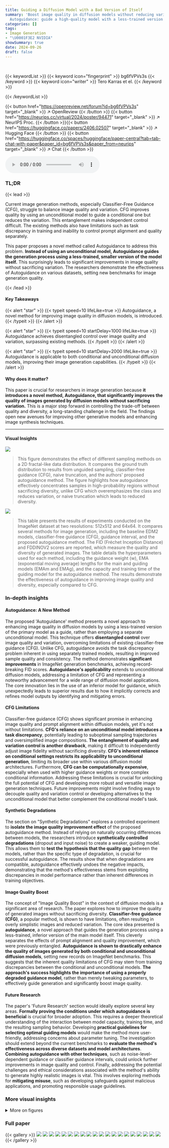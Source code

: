 ```yaml
---
title: Guiding a Diffusion Model with a Bad Version of Itself
summary: 'Boost image quality in diffusion models without reducing variation using
  Autoguidance: guide a high-quality model with a less-trained version of itself!'
categories: []
tags:
- Image Generation
- "\U0001F3E2 NVIDIA"
showSummary: true
date: 2024-09-26
draft: false
---
```


<br>

{{< keywordList >}}
{{< keyword icon="fingerprint" >}} bg6fVPVs3s {{< /keyword >}}
{{< keyword icon="writer" >}} Tero Karras et el. {{< /keyword >}}
 
{{< /keywordList >}}

{{< button href="https://openreview.net/forum?id=bg6fVPVs3s" target="_blank" >}}
↗ OpenReview
{{< /button >}}
{{< button href="https://neurips.cc/virtual/2024/poster/94471" target="_blank" >}}
↗ NeurIPS Proc.
{{< /button >}}{{< button href="https://huggingface.co/papers/2406.02507" target="_blank" >}}
↗ Hugging Face
{{< /button >}}
{{< button href="https://huggingface.co/spaces/huggingface/paper-central?tab=tab-chat-with-paper&paper_id=bg6fVPVs3s&paper_from=neurips" target="_blank" >}}
↗ Chat
{{< /button >}}



<audio controls>
    <source src="https://ai-paper-reviewer.com/bg6fVPVs3s/podcast.wav" type="audio/wav">
    Your browser does not support the audio element.
</audio>


### TL;DR


{{< lead >}}

Current image generation methods, especially Classifier-Free Guidance (CFG), struggle to balance image quality and variation. CFG improves quality by using an unconditional model to guide a conditional one but reduces the variation.  This entanglement makes independent control difficult.  The existing methods also have limitations such as task discrepancy in training and inability to control prompt alignment and quality separately.

This paper proposes a novel method called Autoguidance to address this problem. **Instead of using an unconditional model, Autoguidance guides the generation process using a less-trained, smaller version of the model itself.** This surprisingly leads to significant improvements in image quality without sacrificing variation. The researchers demonstrate the effectiveness of Autoguidance on various datasets, setting new benchmarks for image generation quality.

{{< /lead >}}


#### Key Takeaways

{{< alert "star" >}}
{{< typeit speed=10 lifeLike=true >}} Autoguidance, a novel method for improving image quality in diffusion models, is introduced. {{< /typeit >}}
{{< /alert >}}

{{< alert "star" >}}
{{< typeit speed=10 startDelay=1000 lifeLike=true >}} Autoguidance achieves disentangled control over image quality and variation, surpassing existing methods. {{< /typeit >}}
{{< /alert >}}

{{< alert "star" >}}
{{< typeit speed=10 startDelay=2000 lifeLike=true >}} Autoguidance is applicable to both conditional and unconditional diffusion models, improving their image generation capabilities. {{< /typeit >}}
{{< /alert >}}

#### Why does it matter?
This paper is crucial for researchers in image generation because **it introduces a novel method, Autoguidance, that significantly improves the quality of images generated by diffusion models without sacrificing variation.** This is a major step forward in controlling the trade-off between quality and diversity, a long-standing challenge in the field.  The findings open new avenues for improving other generative models and enhancing image synthesis techniques.

------
#### Visual Insights



![](https://ai-paper-reviewer.com/bg6fVPVs3s/figures_3_1.jpg)

> This figure demonstrates the effect of different sampling methods on a 2D fractal-like data distribution.  It compares the ground truth distribution to results from unguided sampling, classifier-free guidance (CFG), naive truncation, and the authors' proposed autoguidance method.  The figure highlights how autoguidance effectively concentrates samples in high-probability regions without sacrificing diversity, unlike CFG which overemphasizes the class and reduces variation, or naive truncation which leads to reduced diversity.





![](https://ai-paper-reviewer.com/bg6fVPVs3s/tables_6_1.jpg)

> This table presents the results of experiments conducted on the ImageNet dataset at two resolutions: 512x512 and 64x64.  It compares several methods for image generation, including the baseline EDM2 models, classifier-free guidance (CFG), guidance interval, and the proposed autoguidance method.  The FID (Fréchet Inception Distance) and FDDINOV2 scores are reported, which measure the quality and diversity of generated images.  The table details the hyperparameters used for each method, including the guidance weight (w), EMA (exponential moving average) lengths for the main and guiding models (EMAm and EMAg), and the capacity and training time of the guiding model for the autoguidance method. The results demonstrate the effectiveness of autoguidance in improving image quality and diversity, especially compared to CFG.





### In-depth insights


#### Autoguidance: A New Method
The proposed 'Autoguidance' method presents a novel approach to enhancing image quality in diffusion models by using a less-trained version of the primary model as a guide, rather than employing a separate unconditional model. This technique offers **disentangled control** over image quality and variation, overcoming limitations of existing classifier-free guidance (CFG).  Unlike CFG, autoguidance avoids the task discrepancy problem inherent in using separately trained models, resulting in improved sample quality and consistency.  The method demonstrates **significant improvements** in ImageNet generation benchmarks, achieving record-breaking FID scores.  **Autoguidance's applicability** extends to unconditional diffusion models, addressing a limitation of CFG and representing a noteworthy advancement for a wide range of diffusion model applications. The core innovation lies in the use of an inferior model for guidance, which unexpectedly leads to superior results due to how it implicitly corrects and refines model outputs by identifying and mitigating errors.

#### CFG Limitations
Classifier-free guidance (CFG) shows significant promise in enhancing image quality and prompt alignment within diffusion models, yet it's not without limitations. **CFG's reliance on an unconditional model introduces a task discrepancy**, potentially leading to suboptimal sampling trajectories and oversimplified image compositions.  **The entanglement of quality and variation control is another drawback**, making it difficult to independently adjust image fidelity without sacrificing diversity. **CFG's inherent reliance on conditional settings restricts its applicability to unconditional generation**, limiting its broader use within various diffusion model architectures.  Furthermore, **CFG can be computationally expensive**, especially when used with higher guidance weights or more complex conditional information. Addressing these limitations is crucial for unlocking the full potential of CFG and developing more robust and versatile image generation techniques.  Future improvements might involve finding ways to decouple quality and variation control or developing alternatives to the unconditional model that better complement the conditional model's task.

#### Synthetic Degradations
The section on "Synthetic Degradations" explores a controlled experiment to **isolate the image quality improvement effect** of the proposed autoguidance method.  Instead of relying on naturally occurring differences between models, the researchers introduce **synthetically controlled degradations** (dropout and input noise) to create a weaker, guiding model. This allows them to **test the hypothesis that the quality gap** between the models, rather than the specific type of degradation, is crucial for successful autoguidance.  The results show that when degradations are compatible, autoguidance effectively undoes the negative impacts, demonstrating that the method's effectiveness stems from exploiting discrepancies in model performance rather than inherent differences in training objectives.

#### Image Quality Boost
The concept of "Image Quality Boost" in the context of diffusion models is a significant area of research.  The paper explores how to improve the quality of generated images without sacrificing diversity.  **Classifier-free guidance (CFG)**, a popular method, is shown to have limitations, often resulting in overly simplistic images and reduced variation. The core idea presented is **autoguidance**, a novel approach that guides the generation process using a less-trained, inferior version of the main model itself. This cleverly separates the effects of prompt alignment and quality improvement, which were previously entangled. **Autoguidance is shown to drastically enhance the quality of images generated by both conditional and unconditional diffusion models**, setting new records on ImageNet benchmarks. This suggests that the inherent quality limitations of CFG may stem from training discrepancies between the conditional and unconditional models.  **The approach's success highlights the importance of using a properly degraded guidance model**, rather than merely tweaking parameters, to effectively guide generation and significantly boost image quality.

#### Future Research
The paper's 'Future Research' section would ideally explore several key areas.  **Formally proving the conditions under which autoguidance is beneficial** is crucial for broader adoption. This requires a deeper theoretical understanding of the interaction between model capacity, training time, and the resulting sampling behavior.  Developing **practical guidelines for selecting optimal guiding models** would make the method more user-friendly, addressing concerns about parameter tuning.  The investigation should extend beyond the current benchmarks to **evaluate the method's effectiveness across diverse datasets and model architectures**.  **Combining autoguidance with other techniques**, such as noise-level-dependent guidance or classifier guidance intervals, could unlock further improvements in image quality and control. Finally, addressing the potential challenges and ethical considerations associated with the method's ability to generate highly realistic images is vital. This involves exploring methods for **mitigating misuse**, such as developing safeguards against malicious applications, and promoting responsible usage guidelines.


### More visual insights

<details>
<summary>More on figures
</summary>


![](https://ai-paper-reviewer.com/bg6fVPVs3s/figures_3_2.jpg)

> This figure shows a detailed analysis of a 2D toy example to explain how classifier-free guidance (CFG) improves image quality. It compares the learned density of a conditional model (p1) and an unconditional model (po), highlighting the differences in their sharpness and fit to the data.  It also illustrates how CFG, through the gradient of the ratio p1/po, pulls samples toward higher-probability regions, improving image quality but potentially reducing diversity. The unguided sampling trajectories and CFG-guided trajectories are visually compared, demonstrating the effect on sample distribution.


![](https://ai-paper-reviewer.com/bg6fVPVs3s/figures_6_1.jpg)

> This figure analyzes the sensitivity of the autoguidance method's performance to different hyperparameters using the EDM2-S model on the ImageNet-512 dataset.  It shows three subplots: (a) FID scores varying with guidance weight and the relative training time of the guiding model; (b) FID scores varying with guidance weight and the capacity of the guiding model; (c) FID scores varying with the EMA length parameters (for both main and guiding models). The shaded areas represent the range of FID values across three trials, illustrating the method's robustness.


![](https://ai-paper-reviewer.com/bg6fVPVs3s/figures_7_1.jpg)

> This figure displays example image generation results for four classes from the ImageNet-512 dataset using the EDM2-S model.  It compares the results of using classifier-free guidance (CFG) and the authors' proposed autoguidance method.  Each row represents a different method, with the columns showing how the generated images vary as the guidance weight increases (from w=1 to w=3).  The figure visually demonstrates that autoguidance generates more diverse and stylistically varied images compared to CFG, which tends toward more canonical representations.


![](https://ai-paper-reviewer.com/bg6fVPVs3s/figures_8_1.jpg)

> This figure shows the results of using different guidance weights (w) on DeepFloyd IF image generation model for a specific prompt.  It compares the results of using Classifier-free Guidance (CFG), Autoguidance (a new method proposed in the paper), and interpolations between the two methods. The figure demonstrates how different methods and varying guidance weights influence the generated image’s style and composition.  It highlights that autoguidance preserves image style better than CFG, while both methods improve image quality with higher guidance weights.


![](https://ai-paper-reviewer.com/bg6fVPVs3s/figures_12_1.jpg)

> This figure shows additional qualitative results obtained using DeepFloyd IF, a large-scale image generation model.  It demonstrates the effects of classifier-free guidance (CFG) and the authors' proposed method, 'autoguidance', on image generation, showing interpolations between the two techniques.  The rows represent increasing guidance weights (1 to 4), while the columns show the results from pure CFG on the left, pure autoguidance on the right, and interpolations in the middle.


![](https://ai-paper-reviewer.com/bg6fVPVs3s/figures_12_2.jpg)

> This figure shows example image generation results using two different methods: classifier-free guidance (CFG) and the authors' proposed autoguidance method.  Four different ImageNet-512 classes (Tree frog, Palace, Mushroom, Castle) are used as image generation prompts. The horizontal axis shows increasing values of the guidance weight (w), and each row demonstrates the results using CFG (top row) versus autoguidance (bottom row). The figure demonstrates that, while both methods improve image quality with increasing guidance weight, autoguidance maintains greater diversity in image generation than CFG.


![](https://ai-paper-reviewer.com/bg6fVPVs3s/figures_13_1.jpg)

> This figure shows the sensitivity analysis of the FID and FDDINOV2 scores with respect to the guidance weight (w) for three different guidance methods: Classifier-free guidance, Guidance interval, and Autoguidance (the proposed method). The EDM2-S model was used on the ImageNet-512 dataset.  For each method, the optimal EMA length was determined independently for FID and FDDINOV2 to ensure fair comparison. The plot reveals the performance of each method across a range of guidance weights, illustrating their relative strengths and weaknesses in balancing image quality and diversity.


![](https://ai-paper-reviewer.com/bg6fVPVs3s/figures_13_2.jpg)

> This figure compares the image variations generated by Classifier-Free Guidance (CFG) and the proposed Autoguidance method.  By increasing the guidance weight (w=4), the differences are highlighted. CFG produces images that are more similar to each other, sticking to what seems to be canonical representations of each class. Conversely, Autoguidance maintains a higher degree of variation, despite the high guidance weight, avoiding overly simplified or stereotypical results. The excessive saturation observed with the high w value is an artifact of this exaggerated testing.


![](https://ai-paper-reviewer.com/bg6fVPVs3s/figures_14_1.jpg)

> Figure 9 compares the evolution of the implied densities during sampling, using the standard CFG and the proposed autoguidance method. The figure shows how the model densities (main and guiding models) and the ratio of conditional to unconditional model densities change over the course of the sampling process. The results indicate that with CFG, samples are pulled towards the high-density regions which cause the reduction in diversity.  In contrast, autoguidance successfully avoids this effect and samples cover the entire class.


</details>






### Full paper

{{< gallery >}}
<img src="https://ai-paper-reviewer.com/bg6fVPVs3s/1.png" class="grid-w50 md:grid-w33 xl:grid-w25" />
<img src="https://ai-paper-reviewer.com/bg6fVPVs3s/2.png" class="grid-w50 md:grid-w33 xl:grid-w25" />
<img src="https://ai-paper-reviewer.com/bg6fVPVs3s/3.png" class="grid-w50 md:grid-w33 xl:grid-w25" />
<img src="https://ai-paper-reviewer.com/bg6fVPVs3s/4.png" class="grid-w50 md:grid-w33 xl:grid-w25" />
<img src="https://ai-paper-reviewer.com/bg6fVPVs3s/5.png" class="grid-w50 md:grid-w33 xl:grid-w25" />
<img src="https://ai-paper-reviewer.com/bg6fVPVs3s/6.png" class="grid-w50 md:grid-w33 xl:grid-w25" />
<img src="https://ai-paper-reviewer.com/bg6fVPVs3s/7.png" class="grid-w50 md:grid-w33 xl:grid-w25" />
<img src="https://ai-paper-reviewer.com/bg6fVPVs3s/8.png" class="grid-w50 md:grid-w33 xl:grid-w25" />
<img src="https://ai-paper-reviewer.com/bg6fVPVs3s/9.png" class="grid-w50 md:grid-w33 xl:grid-w25" />
<img src="https://ai-paper-reviewer.com/bg6fVPVs3s/10.png" class="grid-w50 md:grid-w33 xl:grid-w25" />
<img src="https://ai-paper-reviewer.com/bg6fVPVs3s/11.png" class="grid-w50 md:grid-w33 xl:grid-w25" />
<img src="https://ai-paper-reviewer.com/bg6fVPVs3s/12.png" class="grid-w50 md:grid-w33 xl:grid-w25" />
<img src="https://ai-paper-reviewer.com/bg6fVPVs3s/13.png" class="grid-w50 md:grid-w33 xl:grid-w25" />
<img src="https://ai-paper-reviewer.com/bg6fVPVs3s/14.png" class="grid-w50 md:grid-w33 xl:grid-w25" />
<img src="https://ai-paper-reviewer.com/bg6fVPVs3s/15.png" class="grid-w50 md:grid-w33 xl:grid-w25" />
<img src="https://ai-paper-reviewer.com/bg6fVPVs3s/16.png" class="grid-w50 md:grid-w33 xl:grid-w25" />
<img src="https://ai-paper-reviewer.com/bg6fVPVs3s/17.png" class="grid-w50 md:grid-w33 xl:grid-w25" />
<img src="https://ai-paper-reviewer.com/bg6fVPVs3s/18.png" class="grid-w50 md:grid-w33 xl:grid-w25" />
<img src="https://ai-paper-reviewer.com/bg6fVPVs3s/19.png" class="grid-w50 md:grid-w33 xl:grid-w25" />
<img src="https://ai-paper-reviewer.com/bg6fVPVs3s/20.png" class="grid-w50 md:grid-w33 xl:grid-w25" />
{{< /gallery >}}